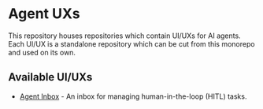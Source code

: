 # Agent UXs

This repository houses repositories which contain UI/UXs for AI agents.
Each UI/UX is a standalone repository which can be cut from this monorepo and used on its own.

## Available UI/UXs

- [Agent Inbox](./packages/agent-inbox/README.md) - An inbox for managing human-in-the-loop (HITL) tasks.
